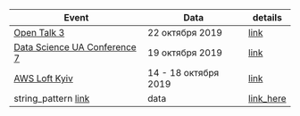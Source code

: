 |Event|Data|details|
|-|-|-|
|  [Open Talk 3](https://hub.kyivstar.ua/opentalk3)|22 октября 2019|[link](https://github.com/vmakagon/Events_Courses_Books/tree/master/events/2019/Open%20Talk%203)|
|  [Data Science UA Conference 7](https://conference.data-science.com.ua/)| 19 октября 2019|[link](https://github.com/vmakagon/Events_Courses_Books/tree/master/events/2019/Data%20Science%20UA%20Conference%207)|
|  [AWS Loft Kyiv](https://aws-loft.provectus.com/agenda)| 14 - 18 октября 2019 | [link](https://github.com/vmakagon/Events_Courses_Books/tree/master/events/2019/AWS%20Loft%20Kyiv) |
| string_pattern [link]()| data| [link_here]() |

